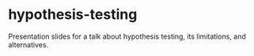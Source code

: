 # hypothesis-testing
Presentation slides for a talk about hypothesis testing, its limitations, and alternatives.
